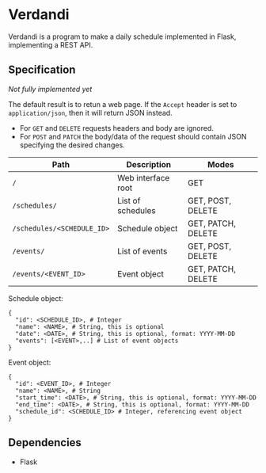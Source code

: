 # Verdandi

Verdandi is a program to make a daily schedule implemented in Flask, implementing a REST API.

## Specification

*Not fully implemented yet*

The default result is to retun a web page. If the `Accept` header is set to `application/json`, then it will return JSON instead.

- For `GET` and `DELETE` requests headers and body are ignored.
- For `POST` and `PATCH` the body/data of the request should contain JSON specifying the desired changes.

| Path                       | Description        | Modes              |
| -------------------------- | ------------------ | ------------------ |
| `/`                        | Web interface root | GET                |
| `/schedules/`              | List of schedules  | GET, POST, DELETE  |
| `/schedules/<SCHEDULE_ID>` | Schedule object    | GET, PATCH, DELETE |
| `/events/`                 | List of events     | GET, POST, DELETE  |
| `/events/<EVENT_ID>`       | Event object       | GET, PATCH, DELETE |

Schedule object:
```
{
  "id": <SCHEDULE_ID>, # Integer
  "name": <NAME>, # String, this is optional
  "date": <DATE>, # String, this is optional, format: YYYY-MM-DD
  "events": [<EVENT>,..] # List of event objects
}
```

Event object:
```
{
  "id": <EVENT_ID>, # Integer
  "name": <NAME>, # String
  "start_time": <DATE>, # String, this is optional, format: YYYY-MM-DD
  "end_time": <DATE>, # String, this is optional, format: YYYY-MM-DD
  "schedule_id": <SCHEDULE_ID> # Integer, referencing event object
}
```

## Dependencies

- Flask
